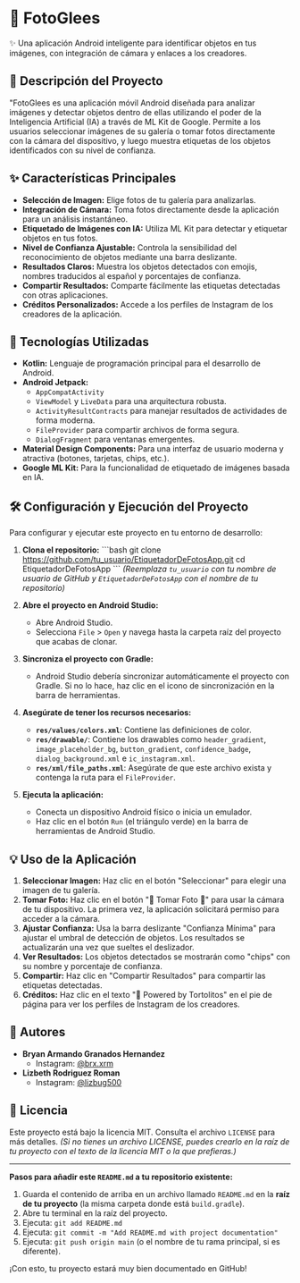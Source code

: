 # 💖 FotoGlees

✨ Una aplicación Android inteligente para identificar objetos en tus imágenes, con integración de cámara y enlaces a los creadores.

## 📸 Descripción del Proyecto

"FotoGlees es una aplicación móvil Android diseñada para analizar imágenes y detectar objetos dentro de ellas utilizando el poder de la Inteligencia Artificial (IA) a través de ML Kit de Google. Permite a los usuarios seleccionar imágenes de su galería o tomar fotos directamente con la cámara del dispositivo, y luego muestra etiquetas de los objetos identificados con su nivel de confianza.


## ✨ Características Principales

*   **Selección de Imagen:** Elige fotos de tu galería para analizarlas.
*   **Integración de Cámara:** Toma fotos directamente desde la aplicación para un análisis instantáneo.
*   **Etiquetado de Imágenes con IA:** Utiliza ML Kit para detectar y etiquetar objetos en tus fotos.
*   **Nivel de Confianza Ajustable:** Controla la sensibilidad del reconocimiento de objetos mediante una barra deslizante.
*   **Resultados Claros:** Muestra los objetos detectados con emojis, nombres traducidos al español y porcentajes de confianza.
*   **Compartir Resultados:** Comparte fácilmente las etiquetas detectadas con otras aplicaciones.
*   **Créditos Personalizados:** Accede a los perfiles de Instagram de los creadores de la aplicación.

## 🚀 Tecnologías Utilizadas

*   **Kotlin:** Lenguaje de programación principal para el desarrollo de Android.
*   **Android Jetpack:**
    *   `AppCompatActivity`
    *   `ViewModel` y `LiveData` para una arquitectura robusta.
    *   `ActivityResultContracts` para manejar resultados de actividades de forma moderna.
    *   `FileProvider` para compartir archivos de forma segura.
    *   `DialogFragment` para ventanas emergentes.
*   **Material Design Components:** Para una interfaz de usuario moderna y atractiva (botones, tarjetas, chips, etc.).
*   **Google ML Kit:** Para la funcionalidad de etiquetado de imágenes basada en IA.

## 🛠️ Configuración y Ejecución del Proyecto

Para configurar y ejecutar este proyecto en tu entorno de desarrollo:

1.  **Clona el repositorio:**
    \`\`\`bash
    git clone https://github.com/tu_usuario/EtiquetadorDeFotosApp.git
    cd EtiquetadorDeFotosApp
    \`\`\`
    *(Reemplaza `tu_usuario` con tu nombre de usuario de GitHub y `EtiquetadorDeFotosApp` con el nombre de tu repositorio)*

2.  **Abre el proyecto en Android Studio:**
    *   Abre Android Studio.
    *   Selecciona `File` > `Open` y navega hasta la carpeta raíz del proyecto que acabas de clonar.

3.  **Sincroniza el proyecto con Gradle:**
    *   Android Studio debería sincronizar automáticamente el proyecto con Gradle. Si no lo hace, haz clic en el icono de sincronización en la barra de herramientas.

4.  **Asegúrate de tener los recursos necesarios:**
    *   **`res/values/colors.xml`**: Contiene las definiciones de color.
    *   **`res/drawable/`**: Contiene los drawables como `header_gradient`, `image_placeholder_bg`, `button_gradient`, `confidence_badge`, `dialog_background.xml` e `ic_instagram.xml`.
    *   **`res/xml/file_paths.xml`**: Asegúrate de que este archivo exista y contenga la ruta para el `FileProvider`.

5.  **Ejecuta la aplicación:**
    *   Conecta un dispositivo Android físico o inicia un emulador.
    *   Haz clic en el botón `Run` (el triángulo verde) en la barra de herramientas de Android Studio.

## 💡 Uso de la Aplicación

1.  **Seleccionar Imagen:** Haz clic en el botón "Seleccionar" para elegir una imagen de tu galería.
2.  **Tomar Foto:** Haz clic en el botón "📸 Tomar Foto 📸" para usar la cámara de tu dispositivo. La primera vez, la aplicación solicitará permiso para acceder a la cámara.
3.  **Ajustar Confianza:** Usa la barra deslizante "Confianza Mínima" para ajustar el umbral de detección de objetos. Los resultados se actualizarán una vez que sueltes el deslizador.
4.  **Ver Resultados:** Los objetos detectados se mostrarán como "chips" con su nombre y porcentaje de confianza.
5.  **Compartir:** Haz clic en "Compartir Resultados" para compartir las etiquetas detectadas.
6.  **Créditos:** Haz clic en el texto "💖 Powered by Tortolitos" en el pie de página para ver los perfiles de Instagram de los creadores.

## 👥 Autores

*   **Bryan Armando Granados Hernandez**
    *   Instagram: [@brx.xrm](https://www.instagram.com/brx.xrm/)
*   **Lizbeth Rodriguez Roman**
    *   Instagram: [@lizbug500](https://www.instagram.com/lizbug500/)

## 📄 Licencia

Este proyecto está bajo la licencia MIT. Consulta el archivo `LICENSE` para más detalles.
*(Si no tienes un archivo LICENSE, puedes crearlo en la raíz de tu proyecto con el texto de la licencia MIT o la que prefieras.)*

---

**Pasos para añadir este `README.md` a tu repositorio existente:**

1.  Guarda el contenido de arriba en un archivo llamado `README.md` en la **raíz de tu proyecto** (la misma carpeta donde está `build.gradle`).
2.  Abre tu terminal en la raíz del proyecto.
3.  Ejecuta: `git add README.md`
4.  Ejecuta: `git commit -m "Add README.md with project documentation"`
5.  Ejecuta: `git push origin main` (o el nombre de tu rama principal, si es diferente).

¡Con esto, tu proyecto estará muy bien documentado en GitHub!
